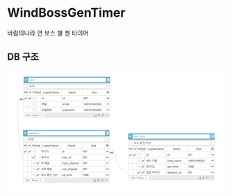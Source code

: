 # WindBossGenTimer
바람의나라 연 보스 별 젠 타이머

## DB 구조

![DB구조](backend/src/main/resources/db/WindBossGenTimer_20200903.PNG)